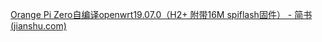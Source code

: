 [Orange Pi Zero自编译openwrt19.07.0（H2+ 附带16M spiflash固件） - 简书 (jianshu.com)](https://www.jianshu.com/p/b9fae56a9490)